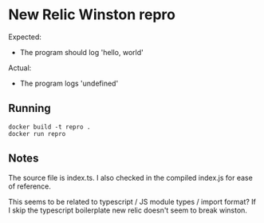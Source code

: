 # New Relic Winston repro

Expected:

- The program should log 'hello, world'

Actual:

- The program logs 'undefined'

## Running

    docker build -t repro .
    docker run repro

## Notes

The source file is index.ts. I also checked in the compiled
index.js for ease of reference.

This seems to be related to typescript / JS module types / import format?
If I skip the typescript boilerplate new relic doesn't seem to 
break winston.